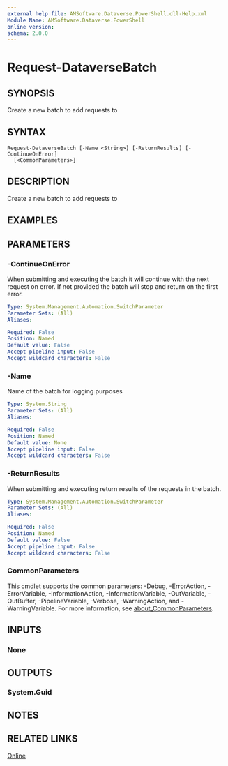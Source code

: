 ```yaml
---
external help file: AMSoftware.Dataverse.PowerShell.dll-Help.xml
Module Name: AMSoftware.Dataverse.PowerShell
online version:
schema: 2.0.0
---
```


# Request-DataverseBatch

## SYNOPSIS
Create a new batch to add requests to

## SYNTAX

```
Request-DataverseBatch [-Name <String>] [-ReturnResults] [-ContinueOnError]
  [<CommonParameters>]
```

## DESCRIPTION
Create a new batch to add requests to

## EXAMPLES

## PARAMETERS

### -ContinueOnError
When submitting and executing the batch it will continue with the next request on error. 
If not provided the batch will stop and return on the first error.

```yaml
Type: System.Management.Automation.SwitchParameter
Parameter Sets: (All)
Aliases:

Required: False
Position: Named
Default value: False
Accept pipeline input: False
Accept wildcard characters: False
```

### -Name
Name of the batch for logging purposes

```yaml
Type: System.String
Parameter Sets: (All)
Aliases:

Required: False
Position: Named
Default value: None
Accept pipeline input: False
Accept wildcard characters: False
```

### -ReturnResults
When submitting and executing return results of the requests in the batch.

```yaml
Type: System.Management.Automation.SwitchParameter
Parameter Sets: (All)
Aliases:

Required: False
Position: Named
Default value: False
Accept pipeline input: False
Accept wildcard characters: False
```

### CommonParameters
This cmdlet supports the common parameters: -Debug, -ErrorAction, -ErrorVariable, -InformationAction, -InformationVariable, -OutVariable, -OutBuffer, -PipelineVariable, -Verbose, -WarningAction, and -WarningVariable. For more information, see [about_CommonParameters](http://go.microsoft.com/fwlink/?LinkID=113216).

## INPUTS

### None
## OUTPUTS

### System.Guid
## NOTES

## RELATED LINKS

[Online](https://github.com/AMSoftwareNL/DataversePowershell/blob/main/docs/Request-DataverseBatch.md)


